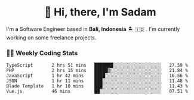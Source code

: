 <h1 align="center">👋 Hi, there, I'm Sadam</h1>
<p>I'm a Software Engineer based in <strong>Bali, Indonesia</strong> 🏝️ 🇮🇩 . I'm currently working on some freelance projects.</p>

### 👨‍💻 Weekly Coding Stats
<!--START_SECTION:waka-->

```text
TypeScript       2 hrs 51 mins   ███████░░░░░░░░░░░░░░░░░░   27.59 %
PHP              2 hrs 15 mins   █████▒░░░░░░░░░░░░░░░░░░░   21.84 %
JavaScript       1 hr 42 mins    ████░░░░░░░░░░░░░░░░░░░░░   16.56 %
JSON             1 hr 11 mins    ███░░░░░░░░░░░░░░░░░░░░░░   11.48 %
Blade Template   1 hr 10 mins    ███░░░░░░░░░░░░░░░░░░░░░░   11.43 %
Vue.js           46 mins         ██░░░░░░░░░░░░░░░░░░░░░░░   07.51 %
```

<!--END_SECTION:waka-->
